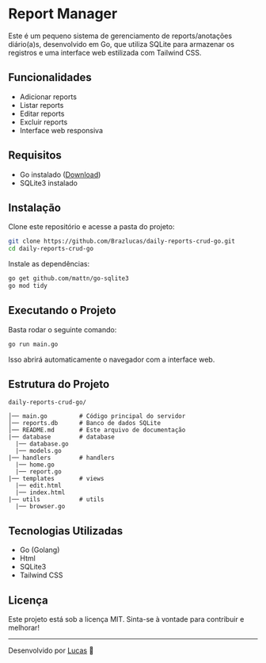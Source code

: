 # Report Manager

Este é um pequeno sistema de gerenciamento de reports/anotações diário(a)s, desenvolvido em Go, que utiliza SQLite para armazenar os registros e uma interface web estilizada com Tailwind CSS.

## Funcionalidades

- Adicionar reports
- Listar reports
- Editar reports
- Excluir reports
- Interface web responsiva

## Requisitos

- Go instalado ([Download](https://go.dev/dl/))
- SQLite3 instalado

## Instalação

Clone este repositório e acesse a pasta do projeto:

```sh
git clone https://github.com/Brazlucas/daily-reports-crud-go.git
cd daily-reports-crud-go
```

Instale as dependências:

```sh
go get github.com/mattn/go-sqlite3
go mod tidy
```

## Executando o Projeto

Basta rodar o seguinte comando:

```sh
go run main.go
```

Isso abrirá automaticamente o navegador com a interface web.

## Estrutura do Projeto

```
daily-reports-crud-go/

│── main.go         # Código principal do servidor
│── reports.db      # Banco de dados SQLite
│── README.md       # Este arquivo de documentação
|── database        # database
  |── database.go
  |── models.go
|── handlers        # handlers
  |── home.go
  |── report.go
|── templates       # views
  |── edit.html
  |── index.html
|── utils           # utils
  |── browser.go
```

## Tecnologias Utilizadas

- Go (Golang)
- Html
- SQLite3
- Tailwind CSS

## Licença

Este projeto está sob a licença MIT. Sinta-se à vontade para contribuir e melhorar!

---
Desenvolvido por [Lucas](https://github.com/Brazlucas) 🚀

